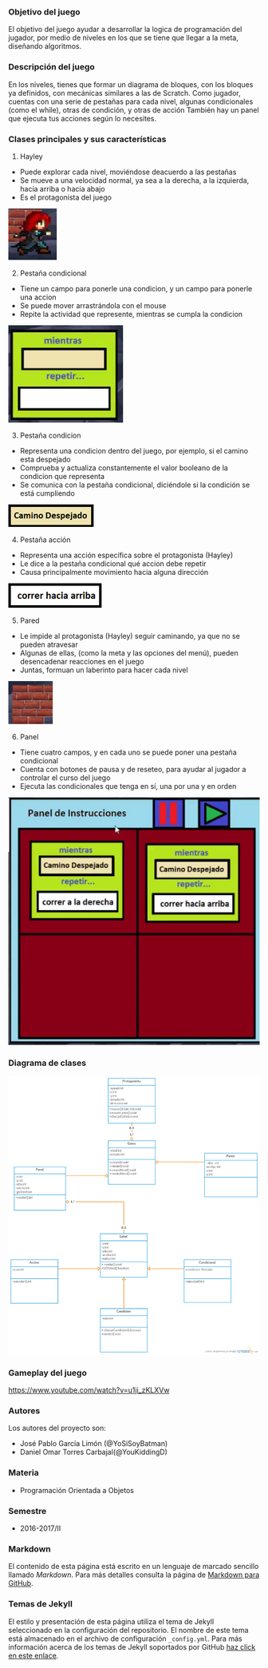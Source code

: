 ### Objetivo del juego
El objetivo del juego ayudar a desarrollar la logica de programación del jugador, por medio de niveles en los que se tiene que llegar a la meta, diseñando algoritmos.

### Descripción del juego
En los niveles, tienes que formar un diagrama de bloques, con los bloques ya definidos, con mecánicas similares a las de Scratch. Como jugador, cuentas con una serie de pestañas para cada nivel, algunas condicionales (como el while), otras de condición, y otras de acción También hay un panel que ejecuta tus acciones según lo necesites.

### Clases principales y sus características
1. Hayley
* Puede explorar cada nivel, moviéndose deacuerdo a las pestañas
* Se mueve a una velocidad normal, ya sea a la derecha, a la izquierda, hacia arriba o hacia abajo
* Es el protagonista del juego

![Imagen de Hayley](https://raw.githubusercontent.com/acominf/TurnItOn/master/Hayley.png)


2. Pestaña condicional
* Tiene un campo para ponerle una condicion, y un campo para ponerle una accion
* Se puede mover arrastrándola con el mouse
* Repite la actividad que represente, mientras se cumpla la condicion

![Imagen de la condicional](https://raw.githubusercontent.com/acominf/TurnItOn/master/whi.png)


3. Pestaña condicion
* Representa una condicion dentro del juego, por ejemplo, si el camino esta despejado
* Comprueba y actualiza constantemente el valor booleano de la condicion que representa
* Se comunica con la pestaña condicional, diciéndole si la condición se está cumpliendo

![Imagen de la condicion](https://raw.githubusercontent.com/acominf/TurnItOn/master/Pared%20al%20frente.png)


4. Pestaña acción
* Representa una acción específica sobre el protagonista (Hayley)
* Le dice a la pestaña condicional qué accion debe repetir
* Causa principalmente movimiento hacia alguna dirección

![Imagen de la accion](https://raw.githubusercontent.com/acominf/TurnItOn/master/correr%20arriba.png)


5. Pared
* Le impide al protagonista (Hayley) seguir caminando, ya que no se pueden atravesar
* Algunas de ellas, (como la meta y las opciones del menú), pueden desencadenar reacciones en el juego
* Juntas, formuan un laberinto para hacer cada nivel

![Imagen de una pared](https://raw.githubusercontent.com/acominf/TurnItOn/master/Par.png)


6. Panel
* Tiene cuatro campos, y en cada uno se puede poner una pestaña condicional
* Cuenta con botones de pausa y de reseteo, para ayudar al jugador a controlar el curso del juego
* Ejecuta las condicionales que tenga en sí, una por una y en orden

![Imagen del panel](https://raw.githubusercontent.com/acominf/TurnItOn/master/pan.png)



### Diagrama de clases
![Diagrama de clases](https://github.com/acominf/TurnItOn/blob/master/Turn%20it%20on!%20(1).png)

### Gameplay del juego
https://www.youtube.com/watch?v=u1ji_zKLXVw

### Autores
Los autores del proyecto son:
- José Pablo García Limón (@YoSiSoyBatman)
- Daniel Omar Torres Carbajal(@YouKiddingD)

### Materia
- Programación Orientada a Objetos

### Semestre
- 2016-2017/II

### Markdown
El contenido de esta página está escrito en un lenguaje de marcado sencillo llamado *Markdown*. Para más detalles consulta la página de [Markdown para GitHub](https://guides.github.com/features/mastering-markdown/).

### Temas de Jekyll
El estilo y presentación de esta página utiliza el tema de Jekyll seleccionado en la configuración del repositorio. El nombre de este tema está almacenado en el archivo de configuración `_config.yml`. Para más información acerca de los temas de Jekyll soportados por GitHub [haz click en este enlace](https://pages.github.com/themes/).
